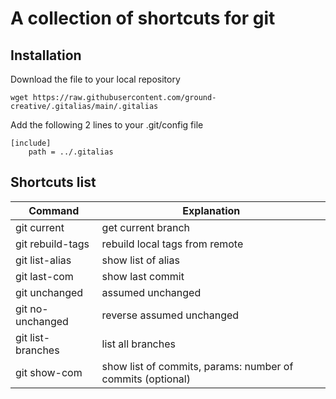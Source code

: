# A collection of shortcuts for git

## Installation

Download the file to your  local repository
```
wget https://raw.githubusercontent.com/ground-creative/.gitalias/main/.gitalias
```

Add the following 2 lines to your .git/config file
```
[include]
	path = ../.gitalias
```

## Shortcuts list

| Command  | Explanation |
| ------------- | ------------- |
| git current | get current branch |
| git rebuild-tags  | rebuild local tags from remote  |
| git list-alias  | show list of alias  |
| git last-com | show last commit  |
| git unchanged | assumed unchanged |
| git no-unchanged  | reverse assumed unchanged  |
| git list-branches  | list all branches  |
| git show-com  | show list of commits, params: number of commits (optional) |